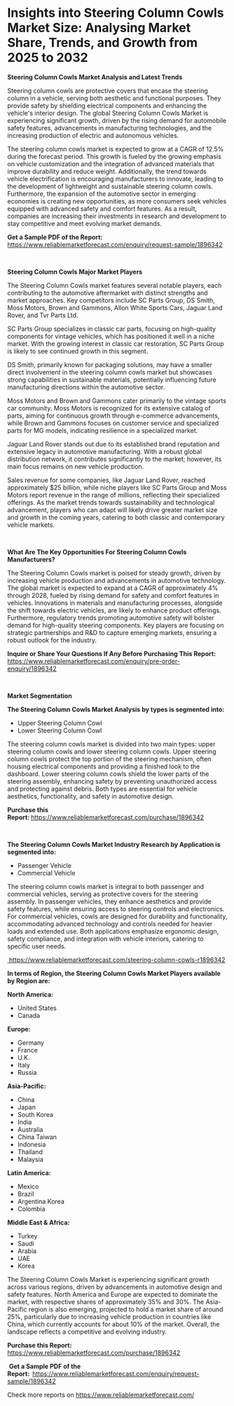 <p><h1>Insights into Steering Column Cowls Market Size: Analysing Market Share, Trends, and Growth from 2025 to 2032</h1></p><p><strong>Steering Column Cowls Market Analysis and Latest Trends</strong></p>
<p><p>Steering column cowls are protective covers that encase the steering column in a vehicle, serving both aesthetic and functional purposes. They provide safety by shielding electrical components and enhancing the vehicle's interior design. The global Steering Column Cowls Market is experiencing significant growth, driven by the rising demand for automobile safety features, advancements in manufacturing technologies, and the increasing production of electric and autonomous vehicles. </p><p>The steering column cowls market is expected to grow at a CAGR of 12.5% during the forecast period. This growth is fueled by the growing emphasis on vehicle customization and the integration of advanced materials that improve durability and reduce weight. Additionally, the trend towards vehicle electrification is encouraging manufacturers to innovate, leading to the development of lightweight and sustainable steering column cowls. Furthermore, the expansion of the automotive sector in emerging economies is creating new opportunities, as more consumers seek vehicles equipped with advanced safety and comfort features. As a result, companies are increasing their investments in research and development to stay competitive and meet evolving market demands.</p></p>
<p><strong>Get a Sample PDF of the Report:&nbsp;</strong> <a href="https://www.reliablemarketforecast.com/enquiry/request-sample/1896342?utm_campaign=1906&utm_medium=2&utm_source=Github&utm_content=ia&utm_term=13012025&utm_id=steering-column-cowls">https://www.reliablemarketforecast.com/enquiry/request-sample/1896342</a></p>
<p>&nbsp;</p>
<p><strong>Steering Column Cowls Major Market Players</strong></p>
<p><p>The Steering Column Cowls market features several notable players, each contributing to the automotive aftermarket with distinct strengths and market approaches. Key competitors include SC Parts Group, DS Smith, Moss Motors, Brown and Gammons, Allon White Sports Cars, Jaguar Land Rover, and Tvr Parts Ltd.</p><p>SC Parts Group specializes in classic car parts, focusing on high-quality components for vintage vehicles, which has positioned it well in a niche market. With the growing interest in classic car restoration, SC Parts Group is likely to see continued growth in this segment.</p><p>DS Smith, primarily known for packaging solutions, may have a smaller direct involvement in the steering column cowls market but showcases strong capabilities in sustainable materials, potentially influencing future manufacturing directions within the automotive sector. </p><p>Moss Motors and Brown and Gammons cater primarily to the vintage sports car community. Moss Motors is recognized for its extensive catalog of parts, aiming for continuous growth through e-commerce advancements, while Brown and Gammons focuses on customer service and specialized parts for MG models, indicating resilience in a specialized market.</p><p>Jaguar Land Rover stands out due to its established brand reputation and extensive legacy in automotive manufacturing. With a robust global distribution network, it contributes significantly to the market; however, its main focus remains on new vehicle production.</p><p>Sales revenue for some companies, like Jaguar Land Rover, reached approximately $25 billion, while niche players like SC Parts Group and Moss Motors report revenue in the range of millions, reflecting their specialized offerings. As the market trends towards sustainability and technological advancement, players who can adapt will likely drive greater market size and growth in the coming years, catering to both classic and contemporary vehicle markets.</p></p>
<p>&nbsp;</p>
<p><strong>What Are The Key Opportunities For Steering Column Cowls Manufacturers?</strong></p>
<p><p>The Steering Column Cowls market is poised for steady growth, driven by increasing vehicle production and advancements in automotive technology. The global market is expected to expand at a CAGR of approximately 4% through 2028, fueled by rising demand for safety and comfort features in vehicles. Innovations in materials and manufacturing processes, alongside the shift towards electric vehicles, are likely to enhance product offerings. Furthermore, regulatory trends promoting automotive safety will bolster demand for high-quality steering components. Key players are focusing on strategic partnerships and R&D to capture emerging markets, ensuring a robust outlook for the industry.</p></p>
<p><strong>Inquire or Share Your Questions If Any Before Purchasing This Report:</strong> <a href="https://www.reliablemarketforecast.com/enquiry/pre-order-enquiry/1896342?utm_campaign=1906&utm_medium=2&utm_source=Github&utm_content=ia&utm_term=13012025&utm_id=steering-column-cowls">https://www.reliablemarketforecast.com/enquiry/pre-order-enquiry/1896342</a></p>
<p>&nbsp;</p>
<p><strong>Market Segmentation</strong></p>
<p><strong>The Steering Column Cowls Market Analysis by types is segmented into:</strong></p>
<p><ul><li>Upper Steering Column Cowl</li><li>Lower Steering Column Cowl</li></ul></p>
<p><p>The steering column cowls market is divided into two main types: upper steering column cowls and lower steering column cowls. Upper steering column cowls protect the top portion of the steering mechanism, often housing electrical components and providing a finished look to the dashboard. Lower steering column cowls shield the lower parts of the steering assembly, enhancing safety by preventing unauthorized access and protecting against debris. Both types are essential for vehicle aesthetics, functionality, and safety in automotive design.</p></p>
<p><strong>Purchase this Report:&nbsp;</strong><a href="https://www.reliablemarketforecast.com/purchase/1896342?utm_campaign=1906&utm_medium=2&utm_source=Github&utm_content=ia&utm_term=13012025&utm_id=steering-column-cowls">https://www.reliablemarketforecast.com/purchase/1896342</a></p>
<p>&nbsp;</p>
<p><strong>The Steering Column Cowls Market Industry Research by Application is segmented into:</strong></p>
<p><ul><li>Passenger Vehicle</li><li>Commercial Vehicle</li></ul></p>
<p><p>The steering column cowls market is integral to both passenger and commercial vehicles, serving as protective covers for the steering assembly. In passenger vehicles, they enhance aesthetics and provide safety features, while ensuring access to steering controls and electronics. For commercial vehicles, cowls are designed for durability and functionality, accommodating advanced technology and controls needed for heavier loads and extended use. Both applications emphasize ergonomic design, safety compliance, and integration with vehicle interiors, catering to specific user needs.</p></p>
<p><a href="https://www.reliablemarketforecast.com/steering-column-cowls-r1896342?utm_campaign=1906&utm_medium=2&utm_source=Github&utm_content=ia&utm_term=13012025&utm_id=steering-column-cowls">&nbsp;https://www.reliablemarketforecast.com/steering-column-cowls-r1896342</a></p>
<p><strong>In terms of Region, the Steering Column Cowls Market Players available by Region are:</strong></p>
<p>
    <p> <strong> North America: </strong>
        <ul>
            <li>United States</li>
            <li>Canada</li>
        </ul>
        </p> 
    <p> <strong> Europe: </strong>
        <ul>
            <li>Germany</li>
            <li>France</li>
            <li>U.K.</li>
            <li>Italy</li>
            <li>Russia</li>
        </ul>
        </p> 
    <p> <strong> Asia-Pacific: </strong>
        <ul>
            <li>China</li>
            <li>Japan</li>
            <li>South Korea</li>
            <li>India</li>
            <li>Australia</li>
            <li>China Taiwan</li>
            <li>Indonesia</li>
            <li>Thailand</li>
            <li>Malaysia</li>
        </ul>
        </p> 
    <p> <strong> Latin America: </strong>
        <ul>
            <li>Mexico</li>
            <li>Brazil</li>
            <li>Argentina Korea</li>
            <li>Colombia</li>
        </ul>
        </p> 
    <p> <strong> Middle East & Africa: </strong>
        <ul>
            <li>Turkey</li>
            <li>Saudi</li>
            <li>Arabia</li>
            <li>UAE</li>
            <li>Korea</li>
        </ul>
    </p>
    </p>
<p><p>The Steering Column Cowls Market is experiencing significant growth across various regions, driven by advancements in automotive design and safety features. North America and Europe are expected to dominate the market, with respective shares of approximately 35% and 30%. The Asia-Pacific region is also emerging, projected to hold a market share of around 25%, particularly due to increasing vehicle production in countries like China, which currently accounts for about 10% of the market. Overall, the landscape reflects a competitive and evolving industry.</p></p>
<p><strong>Purchase this Report: </strong><a href="https://www.reliablemarketforecast.com/purchase/1896342?utm_campaign=1906&utm_medium=2&utm_source=Github&utm_content=ia&utm_term=13012025&utm_id=steering-column-cowls">https://www.reliablemarketforecast.com/purchase/1896342</a></p>
<p>&nbsp;<strong>Get a Sample PDF of the Report:&nbsp;&nbsp;</strong><a href="https://www.reliablemarketforecast.com/enquiry/request-sample/1896342?utm_campaign=1906&utm_medium=2&utm_source=Github&utm_content=ia&utm_term=13012025&utm_id=steering-column-cowls">https://www.reliablemarketforecast.com/enquiry/request-sample/1896342</a></p>
<p><strong></strong></p>
<p>Check more reports on <a href="https://www.reliablemarketforecast.com/?utm_campaign=1906&utm_medium=2&utm_source=Github&utm_content=ia&utm_term=13012025&utm_id=steering-column-cowls">https://www.reliablemarketforecast.com/</a></p>